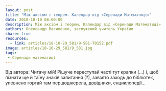 ```yaml
---
layout: post
title: "Мiж аксiом i теорем. Календар вiд «Серенади Математицi»"
date: 2018-10-10 08:00:00
description: Мiж аксiом i теорем. Календар вiд «Серенади Математицi»
authors: Олександр Василенко, заслужений учитель України
share: true
resources:
  - link: articles/18-10-29_581/9-581-70152.pdf
image: articles/18-10-29_581/9_581.jpg
tags:
 - Серенади математиці
---
```


Вiд автора: Читачу мiй! Рiшуче переступай частi тут крапки (...) i, щоб пiзнати ще й таїну знакiв запитання (?), завзято заходь до бiблiотек, упевнено гортай там першоджерела, довiдники, енциклопедiї...
